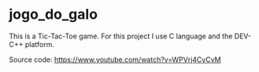 # jogo_do_galo

This is a Tic-Tac-Toe game. 
For this project I use C language and the DEV-C++ platform. 

Source code: https://www.youtube.com/watch?v=WPVrj4CyCvM 

